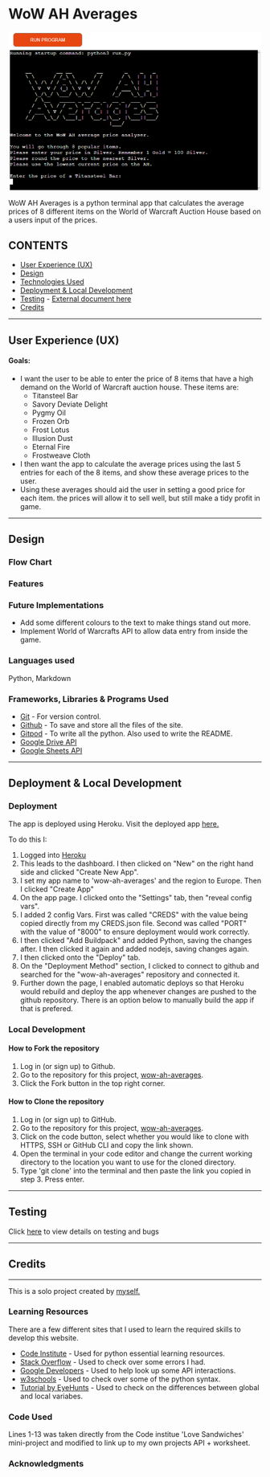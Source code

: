 # **WoW AH Averages**
 
![Image from the app](/testing-images/preview-image.png)

WoW AH Averages is a python terminal app that calculates the average prices of 8 different items on the World of Warcraft Auction House based on a users input of the prices.

## **CONTENTS**

* [User Experience (UX)](#user-experience-ux)
* [Design](#design)
* [Technologies Used](#technologies-used)
* [Deployment & Local Development](#deployment)
* [Testing](#testing) - [External document here](/docs/testing.md)
* [Credits](#credits)
 
***
## **User Experience (UX)**
 
#### Goals:

* I want the user to be able to enter the price of 8 items that have a high demand on the World of Warcraft auction house. These items are:
    * Titansteel Bar
    * Savory Deviate Delight
    * Pygmy Oil
    * Frozen Orb
    * Frost Lotus
    * Illusion Dust
    * Eternal Fire
    * Frostweave Cloth
* I then want the app to calculate the average prices using the last 5 entries for each of the 8 items, and show these average prices to the user.
* Using these averages should aid the user in setting a good price for each item. the prices will allow it to sell well, but still make a tidy profit in game.

 
 
***
## **Design**
 
### **Flow Chart**
 
### **Features**
 
### **Future Implementations**

* Add some different colours to the text to make things stand out more.
* Implement World of Warcrafts API to allow data entry from inside the game.
 
### **Languages used**
Python, Markdown
 
### **Frameworks, Libraries & Programs Used**
 
* [Git](https://git-scm.com) - For version control.
* [Github](https://github.com) - To save and store all the files of the site.
* [Gitpod](https://www.gitpod.io) - To write all the python. Also used to write the README.
* [Google Drive API](https://developers.google.com/drive/api)
* [Google Sheets API](https://developers.google.com/sheets/api)

***
## **Deployment & Local Development**
 
### **Deployment**
The app is deployed using Heroku. Visit the deployed app [here.](https://wow-ah-averages.herokuapp.com)
 
To do this I:
1. Logged into [Heroku](https://www.heroku.com)
2. This leads to the dashboard. I then clicked on "New" on the right hand side and clicked "Create New App".
3. I set my app name to 'wow-ah-averages' and the region to Europe. Then I clicked "Create App"
4. On the app page. I clicked onto the "Settings" tab, then "reveal config vars".
5. I added 2 config Vars. First was called "CREDS" with the value being copied directly from my CREDS.json file. Second was called "PORT" with the value of "8000" to ensure deployment would work correctly.
6. I then clicked "Add Buildpack" and added Python, saving the changes after. I then clicked it again and added nodejs, saving changes again.
7. I then clicked onto the "Deploy" tab.
8. On the "Deployment Method" section, I clicked to connect to github and searched for the "wow-ah-averages" repository and connected it.
9. Further down the page, I enabled automatic deploys so that Heroku would rebuild and deploy the app whenever changes are pushed to the github repository. There is an option below to manually build the app if that is prefered.
 
### **Local Development**
 
#### How to Fork the repository
 
1. Log in (or sign up) to Github.
2. Go to the repository for this project, [wow-ah-averages](https://github.com/Welshy92/wow-ah-averages).
3. Click the Fork button in the top right corner.
 
#### How to Clone the repository
 
1. Log in (or sign up) to GitHub.
2. Go to the repository for this project, [wow-ah-averages](https://github.com/Welshy92/wow-ah-averages).
3. Click on the code button, select whether you would like to clone with HTTPS, SSH or GitHub CLI and copy the link shown.
4. Open the terminal in your code editor and change the current working directory to the location you want to use for the cloned directory.
5. Type 'git clone' into the terminal and then paste the link you copied in step 3. Press enter.
***
## **Testing**
Click [here](/docs/testing.md) to view details on testing and bugs
***
## **Credits**
***
This is a solo project created by [myself.](https://github.com/Welshy92)
 
### **Learning Resources**
 
There are a few different sites that I used to learn the required skills to develop this website.
* [Code Institute](https://codeinstitute.net) - Used for python essential learning resources.
* [Stack Overflow](https://stackoverflow.com) - Used to check over some errors I had.
* [Google Developers](https://developers.google.com) - Used to help look up some API interactions.
* [w3schools](https://www.w3schools.com) - Used to check over some of the python syntax.
* [Tutorial by EyeHunts](https://tutorial.eyehunts.com) - Used to check on the differences between global and local variabes.

### **Code Used**

 Lines 1-13 was taken directly from the Code institue 'Love Sandwiches' mini-project and modified to link up to my own projects API + worksheet.
### **Acknowledgments**
 